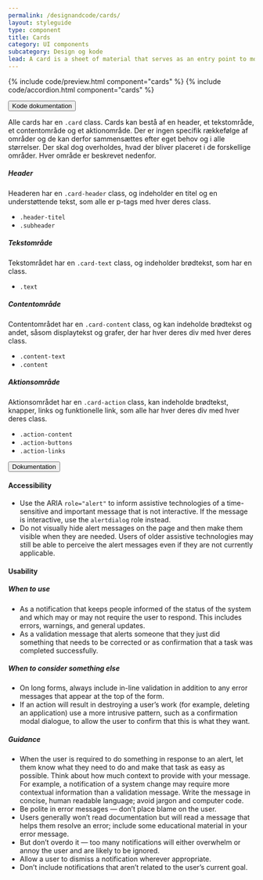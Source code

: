```yaml
---
permalink: /designandcode/cards/
layout: styleguide
type: component
title: Cards
category: UI components
subcategory: Design og kode 
lead: A card is a sheet of material that serves as an entry point to more detailed information.
---
```


{% include code/preview.html component="cards" %}
{% include code/accordion.html component="cards" %}
<div class="accordion-bordered">
  <button class="button-unstyled accordion-button"
    aria-expanded="false" aria-controls="code-documentation">
    Kode dokumentation
  </button>
  <div id="code-documentation" class="accordion-content">
    <p>Alle cards har en <code>.card</code> class. Cards kan bestå af en header, et tekstområde, et contentområde og et aktionområde. Der er ingen specifik rækkefølge af områder og de kan derfor sammensættes efter eget behov og i alle størrelser. Der skal dog overholdes, hvad der bliver placeret i de forskellige områder. Hver område er beskrevet nedenfor. </p> 
    <h5>Header</h5>
    <p>Headeren har en <code>.card-header</code> class, og indeholder en titel og en understøttende tekst, som alle er p-tags med hver deres class.</p>
    <ul>
      <li><code>.header-titel</code></li>
      <li><code>.subheader</code></li>
    </ul>
    <h5>Tekstområde</h5>
    <p>Tekstområdet har en <code>.card-text</code> class, og indeholder brødtekst, som har en class.</p>
    <ul>
      <li><code>.text</code></li>
    </ul>
    <h5>Contentområde</h5>
    <p>Contentområdet har en <code>.card-content</code> class, og kan indeholde brødtekst og andet, såsom displaytekst og grafer, der har hver deres div med hver deres class.</p>
    <ul>
      <li><code>.content-text</code></li>
      <li><code>.content</code></li>
    </ul>
    <h5>Aktionsområde</h5>
    <p>Aktionsområdet har en <code>.card-action</code> class, kan indeholde brødtekst, knapper, links og funktionelle link, som alle har hver deres div med hver deres class.</p>
    <ul>
      <li><code>.action-content</code></li>
      <li><code>.action-buttons</code></li>
      <li><code>.action-links</code></li>
    </ul>
  </div>
</div>

<div class="accordion-bordered">
  <button class="button-unstyled accordion-button"
      aria-expanded="true" aria-controls="alert-docs">
    Dokumentation
  </button>
  <div id="alert-docs" aria-hidden="false" class="accordion-content">
    <h4 class="heading">Accessibility</h4>
    <ul class="content-list">
      <li>Use the ARIA <code>role=<wbr>"alert"</code> to inform assistive technologies of a time-sensitive and important message that is not interactive. If the message is interactive, use the <code>alertdialog</code> role instead.</li>
      <li>Do not visually hide alert messages on the page and then make them visible when they are needed. Users of older assistive technologies may still be able to perceive the alert messages even if they are not currently applicable.</li>
    </ul>
    <h4 class="heading">Usability</h4>
    <h5>When to use</h5>
    <ul class="content-list">
      <li>As a notification that keeps people informed of the status of the system and which may or may not require the user to respond. This includes errors, warnings, and general updates.</li>
      <li>As a validation message that alerts someone that they just did something that needs to be corrected or as confirmation that a task was completed successfully.</li>
    </ul>
    <h5>When to consider something else</h5>
    <ul class="content-list">
      <li>On long forms, always include in-line validation in addition to any error messages that appear at the top of the form. </li>
      <li>If an action will result in destroying a user’s work (for example, deleting an application) use a more intrusive pattern, such as a confirmation modal dialogue, to allow the user to confirm that this is what they want.</li>
    </ul>
    <h5>Guidance</h5>
    <ul class="content-list">
      <li>When the user is required to do something in response to an alert, let them know what they need to do and make that task as easy as possible. Think about how much context to provide with your message. For example, a notification of a system change may require more contextual information than a validation message. Write the message in concise, human readable language; avoid jargon and computer code.</li>
      <li>Be polite in error messages — don’t place blame on the user.</li>
      <li>Users generally won’t read documentation but will read a message that helps them resolve an error; include some educational material in your error message.</li>
      <li>But don’t overdo it — too many notifications will either overwhelm or annoy the user and are likely to be ignored.</li>
      <li>Allow a user to dismiss a notification wherever appropriate.</li>
      <li>Don’t include notifications that aren’t related to the user’s current goal.</li>
    </ul>
  </div>
</div>